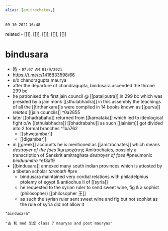 ```yaml
---
alias: [amitrochates,]
---
```

`09-10-2021`
`16:48`

related - [[]], [[]], [[]], [[]], [[]]

# bindusara
- 時 - `07:07 AM 01/9/2021`
- https://t.me/c/1416833598/66
- s/o chandragupta maurya
- after the departure of chandragupta, bindusara ascended the throne 299 bc
- he patronised the first jain council @ [[pataliputra]] in 299 bc which was presided by a jain monk [[sthulabhadra]] in this assembly the teachings of all the [[tirthankara]]s were compiled in 14 books known as [[purva]] _related_ [[jain councils]] ^0a2855
- later [[bhadrabahu]] returned from [[karnataka]] which led to ideological fight b/w [[sthulabhadra]] [[bhadrabahu]] as such [[jainism]] got divided into 2 formal branches ^1ba762
	- [[shwetambar]]
	- [[digambar]]
- in [[greek]] accounts he is mentioned as [[amitrochates]] which means *destroyer of the foes* Ἀμιτροχάτης Amitrochates, possibly a transcription of Sanskrit amitraghata *destroyer of foes* #pneumonic _binduamitro_ ^ef3af9
- [[bindusara]] annexed many south indian provinces which is attested by a tibetan scholar _taranath_ #pre 
	- bindusara maintained very cordial relations with philadelphius ptolemy of egypt & antiochus II of [[syria]]
	- he requested to the syrian ruler to send sweet wine, fig & a sophist (philosopher) [[philosopher 王]]
	- as such the syrian ruler sent sweet wine and fig but not sophist as the rule of syria did not allow it

```query 2021-11-30 19:54
"bindusara"
```

```query
"古 和 med 印度 class 7 mauryas and post mauryas"
```
